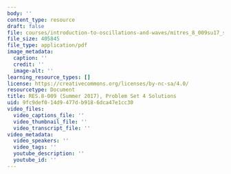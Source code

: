 ```yaml
---
body: ''
content_type: resource
draft: false
file: courses/introduction-to-oscillations-and-waves/mitres_8_009su17_soln_4.pdf
file_size: 405845
file_type: application/pdf
image_metadata:
  caption: ''
  credit: ''
  image-alt: ''
learning_resource_types: []
license: https://creativecommons.org/licenses/by-nc-sa/4.0/
resourcetype: Document
title: RES.8-009 (Summer 2017), Problem Set 4 Solutions
uid: 9fc9def0-14d9-477d-b918-6dca47e1cc30
video_files:
  video_captions_file: ''
  video_thumbnail_file: ''
  video_transcript_file: ''
video_metadata:
  video_speakers: ''
  video_tags: ''
  youtube_description: ''
  youtube_id: ''
---
```

